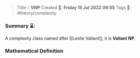 > Title ❕: **VNP**
> Created 📅: **Friday 15 Jul 2022 09:55**
  Tags 📎: #theory/complexity 

### Summary ⌛:
A complexity class named after [[Leslie Valiant]], it is **Valiant NP**.

### Mathematical Definition